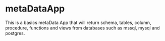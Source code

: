 # metaDataApp
This is a basics metaData App that will return schema, tables, column, procedure, functions and views from databases such as mssql, mysql and postgres.

